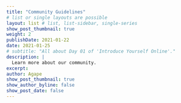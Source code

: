 ```yaml
---
title: "Community Guidelines"
# list or single layouts are possible
layout: list # list, list-sidebar, single-series
show_post_thumbnail: true
weight: 2
publishDate: 2021-01-22
date: 2021-01-25
# subtitle: "All about Day 01 of 'Introduce Yourself Online'."
description: |
  Learn more about our community.
excerpt: 
author: Agape
show_post_thumbnail: true
show_author_byline: false
show_post_date: false
---
```

